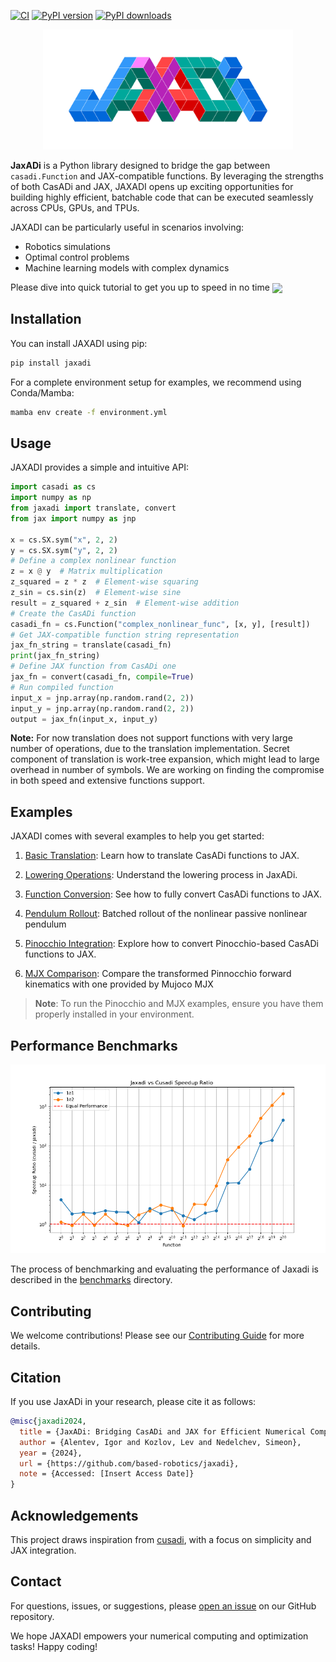 <!-- # JaxADi -->

[![CI](https://img.shields.io/github/actions/workflow/status/based-robotics/jaxadi/build.yaml?branch=master)](https://github.com/based-robotics/jaxadi/actions)
[![PyPI version](https://img.shields.io/pypi/v/jaxadi?color=blue)](https://pypi.org/project/jaxadi/)
[![PyPI downloads](https://img.shields.io/pypi/dm/jaxadi?color=blue)](https://pypistats.org/packages/jaxadi)


<p align="center">
  <!-- Placeholder for a cool logo -->
  <a href="https://based-robotics.github.io/jaxadi/">
  <img src="https://github.com/based-robotics/jaxadi/blob/master/_assets/_logo.png?raw=true" alt="JAXADI Logo" width="400"/></a>
</p>

**JaxADi** is a Python library designed to bridge the gap between `casadi.Function` and JAX-compatible functions. By leveraging the strengths of both CasADi and JAX, JAXADI opens up exciting opportunities for building highly efficient, batchable code that can be executed seamlessly across CPUs, GPUs, and TPUs.

JAXADI can be particularly useful in scenarios involving:

- Robotics simulations
- Optimal control problems
- Machine learning models with complex dynamics

Please dive into quick tutorial to get you up to speed in no time <a href="https://colab.research.google.com/github/based-robotics/jaxadi/blob/master/examples/_demo.ipynb"><img src="https://colab.research.google.com/assets/colab-badge.svg" width="120" align="center"/></a>


## Installation

You can install JAXADI using pip:

<!-- Change once it will be realeased -->

```bash
pip install jaxadi
```

For a complete environment setup for examples, we recommend using Conda/Mamba:

```bash
mamba env create -f environment.yml
```

## Usage

JAXADI provides a simple and intuitive API:

```python
import casadi as cs
import numpy as np
from jaxadi import translate, convert
from jax import numpy as jnp

x = cs.SX.sym("x", 2, 2)
y = cs.SX.sym("y", 2, 2)
# Define a complex nonlinear function
z = x @ y  # Matrix multiplication
z_squared = z * z  # Element-wise squaring
z_sin = cs.sin(z)  # Element-wise sine
result = z_squared + z_sin  # Element-wise addition
# Create the CasADi function
casadi_fn = cs.Function("complex_nonlinear_func", [x, y], [result])
# Get JAX-compatible function string representation
jax_fn_string = translate(casadi_fn)
print(jax_fn_string)
# Define JAX function from CasADi one
jax_fn = convert(casadi_fn, compile=True)
# Run compiled function
input_x = jnp.array(np.random.rand(2, 2))
input_y = jnp.array(np.random.rand(2, 2))
output = jax_fn(input_x, input_y)

```

<strong>Note:</strong> For now translation does not support functions with very
large number of operations, due to the translation implementation. Secret component of
translation is work-tree expansion, which might lead to large overhead in number of
symbols. We are working on finding the compromise in both speed and extensive
functions support.

## Examples

JAXADI comes with several examples to help you get started:

1. [Basic Translation](examples/00_translate.py): Learn how to translate CasADi functions to JAX.

2. [Lowering Operations](examples/01_lower.py): Understand the lowering process in JaxADi.

3. [Function Conversion](examples/02_convert.py): See how to fully convert CasADi functions to JAX.

4. [Pendulum Rollout](examples/03_pendulum_rollout.py): Batched rollout of the nonlinear passive nonlinear pendulum

5. [Pinocchio Integration](examples/04_pinocchio.py): Explore how to convert Pinocchio-based CasADi functions to JAX.

6. [MJX Comparison](examples/05_mjx.py): Compare the transformed Pinnocchio forward kinematics with one provided by Mujoco MJX

> **Note**: To run the Pinocchio and MJX examples, ensure you have them properly installed in your environment.

## Performance Benchmarks

![speedup](https://github.com/based-robotics/jaxadi/blob/master/docs/static/images/speedup_ratio.png?raw=true)

The process of benchmarking and evaluating the performance of Jaxadi is described in the [benchmarks](benchmarks/README.md) directory.

## Contributing

We welcome contributions! Please see our [Contributing Guide](CONTRIBUTING.md) for more details.

## Citation

If you use JaxADi in your research, please cite it as follows:

```bibtex
@misc{jaxadi2024,
  title = {JaxADi: Bridging CasADi and JAX for Efficient Numerical Computing},
  author = {Alentev, Igor and Kozlov, Lev and Nedelchev, Simeon},
  year = {2024},
  url = {https://github.com/based-robotics/jaxadi},
  note = {Accessed: [Insert Access Date]}
}
```

## Acknowledgements

This project draws inspiration from [cusadi](https://github.com/se-hwan/cusadi), with a focus on simplicity and JAX integration.

## Contact

For questions, issues, or suggestions, please [open an issue](https://github.com/based-robotics/jaxadi/issues) on our GitHub repository.

We hope JAXADI empowers your numerical computing and optimization tasks! Happy coding!
